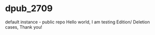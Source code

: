 # dpub_2709
default instance - public repo
Hello world, I am testing Edition/ Deletion cases, Thank you!
